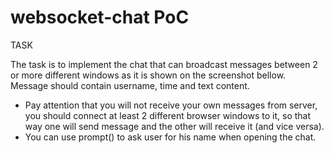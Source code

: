 # websocket-chat PoC

TASK

The task is to implement the chat that can broadcast messages between 2 or more different windows as it is shown on the screenshot bellow.
Message should contain username, time and text content.
 

-	Pay attention that you will not receive your own messages from server, you should connect at least 2 different browser windows to it, so that way one will send message and the other will receive it (and vice versa).
-	You can use prompt() to ask user for his name when opening the chat.
